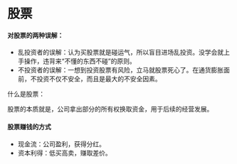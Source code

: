 # 股票 


#### 对股票的两种误解：
* 乱投资者的误解：认为买股票就是碰运气，所以盲目进场乱投资。没学会就上手操作，违背来“不懂的东西不碰”的原则。
* 不投资者的误解：一想到投资股票有风险，立马就股票死心了。在通货膨胀面前，不投资不仅不安全，而且是最大的不安全因素。

什么是股票：

股票的本质就是，公司拿出部分的所有权换取资金，用于后续的经营发展。


#### 股票赚钱的方式

* 现金流：公司盈利，获得分红。
* 资本利得：低买高卖，赚取差价。